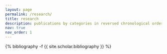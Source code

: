 ```yaml
---
layout: page
permalink: /research/
title: research
description: publications by categories in reversed chronological order. generated by jekyll-scholar.
nav: true
nav_order: 1
---
```

<!-- _pages/research.md -->
<div class="publications">

{% bibliography -f {{ site.scholar.bibliography }} %}

</div>
